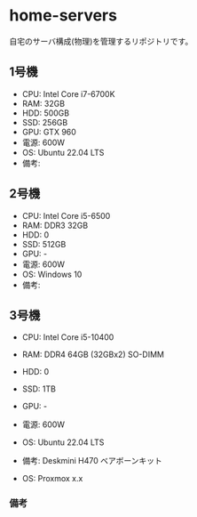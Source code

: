 # home-servers

自宅のサーバ構成(物理)を管理するリポジトリです。

## 1号機
- CPU: Intel Core i7-6700K
- RAM: 32GB
- HDD: 500GB
- SSD: 256GB
- GPU: GTX 960
- 電源: 600W
- OS: Ubuntu 22.04 LTS
- 備考: 

## 2号機
- CPU: Intel Core i5-6500
- RAM: DDR3 32GB
- HDD: 0
- SSD: 512GB
- GPU: -
- 電源: 600W
- OS: Windows 10
- 備考:

## 3号機
- CPU: Intel Core i5-10400
- RAM: DDR4 64GB (32GBx2) SO-DIMM
- HDD: 0
- SSD: 1TB
- GPU: -
- 電源: 600W
- OS: Ubuntu 22.04 LTS
- 備考: Deskmini H470 ベアボーンキット

- OS: Proxmox x.x

### 備考